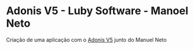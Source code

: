 # Adonis V5 - Luby Software - Manoel Neto
Criação de uma aplicação com o [Adonis V5](https://docs.adonisjs.com/guides/introduction) junto do Manuel Neto
